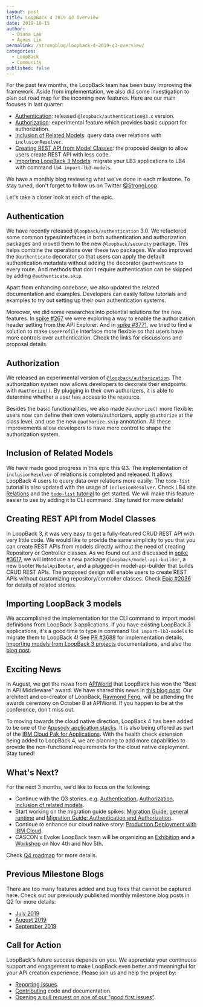 ```yaml
---
layout: post
title: LoopBack 4 2019 Q3 Overview
date: 2019-10-15
author:
  - Diana Lau
  - Agnes Lin
permalink: /strongblog/loopback-4-2019-q3-overview/
categories:
  - LoopBack
  - Community
published: false
---
```


For the past few months, the LoopBack team has been busy improving the framework. Aside from implementation, we also did some investigation to plan out road map for the incoming new features. Here are our main focuses in last quarter:

- [Authentication](#authentication): released `@loopback/authentication@3.x` version.
- [Authorization](#authorization): experimental feature which provides basic support for authorization.
- [Inclusion of Related Models](#inclusion_of_related_models): query data over relations with `inclusionResolver`.
- [Creating REST API from Model Classes](#creating_rest_api_from_model_classes): the proposed design to allow users create REST API with less code.
- [Importing LoopBack 3 Models](#importing_loopBack_3_models): migrate your LB3 applications to LB4 with command `lb4 import-lb3-models`.

We have a monthly blog reviewing what we've done in each milestone. To stay tuned, don't forget to follow us on Twitter [@StrongLoop](https://twitter.com/@StrongLoop).

Let's take a closer look at each of the epic.

<!--more-->

## Authentication

We have recently released `@loopback/authentication` 3.0. We refactored some common types/interfaces in both authentication and authorization packages and moved them to the new `@loopback/security` package. This helps combine the operations over these two packages. We also improved the `@authenticate` decorator so that users can apply the default authentication metadata without adding the decorator `@authenticate` to every route. And methods that don't require authentication can be skipped by adding `@authenticate.skip`.

Apart from enhancing codebase, we also updated the related documentation and examples. Developers can easily follow tutorials and examples to try out setting up their own authentication systems.

Moreover, we did some researches into potential solutions for the new features. In [spike #267](https://github.com/strongloop/loopback4-example-shopping/pull/267) we were exploring a way to enable the authorization header setting from the API Explorer. And in [spike #3771](https://github.com/strongloop/loopback-next/pull/3771), we tried to find a solution to make `UserProfile` interface more flexible so that users have more controls over authentication. Check the links for discussions and proposal details.

## Authorization

We released an experimental version of [`@loopback/authorization`](https://loopback.io/doc/en/lb4/Loopback-component-authorization.html). The authorization system now allows developers to decorate their endpoints with `@authorize()`. By plugging in their own authorizers, it is able to determine whether a user has access to the resource.

Besides the basic functionalities, we also made `@authorize()` more flexible: users now can define their own voters/authorizers, apply `@authorize` at the class level, and use the new `@authorize.skip` annotation. All these improvements allow developers to have more control to shape the authorization system.

## Inclusion of Related Models

We have made good progress in this epic this Q3. The implementation of `inclusionResolver` of relations is completed and released. It allows LoopBack 4 users to query data over relations more easily. The `todo-list` tutorial is also updated with the usage of `inclusionResolver`. Check LB4 site [Relations](https://loopback.io/doc/en/lb4/Relations.html) and the [`todo-list` tutorial](https://loopback.io/doc/en/lb4/todo-list-tutorial.html) to get started. We will make this feature easier to use by adding it to CLI command. Stay tuned for more details!

## Creating REST API from Model Classes

In LoopBack 3, it was very easy to get a fully-featured CRUD REST API with very little code. We would like to provide the same simplicity to you that you can create REST APIs from models directly without the need of creating Repository or Controller classes. As we found out and discussed in [spike #3617](https://github.com/strongloop/loopback-next/pull/3617), we will introduce a new package `@loopback/model-api-builder`, a new booter `ModelApiBooter`, and a plugged-in model-api-builder that builds CRUD REST APIs. The proposed design will enable users to create REST APIs without customizing repository/controller classes. Check [Epic #2036](https://github.com/strongloop/loopback-next/issues/2036) for details of related stories.

## Importing LoopBack 3 models

We accomplished the implementation for the CLI command to import model definitions from LoopBack 3 applications. If you have existing LoopBack 3 applications, it's a good time to type in command `lb4 import-lb3-models` to migrate them to LoopBack 4! See [PR #3688](https://github.com/strongloop/loopback-next/pull/3688) for implementation details, [Importing models from LoopBack 3 projects](https://loopback.io//doc/en/lb4/Importing-LB3-models.html) documentations, and also the [blog post](https://strongloop.com/strongblog/import-loopback-3-models-to-loopback-4).

## Exciting News

In August, we got the news from [APIWorld](https://apiworld.co/) that LoopBack has won the "Best In API Middleware" award. We have shared this news in [this blog post](https://strongloop.com/strongblog/loopback-2019-api-award-api-middleware/). Our architect and co-creator of LoopBack, [Raymond Feng](https://strongloop.com/authors/Raymond_Feng/), will be attending the awards ceremony on October 8 at APIWorld. If you happen to be at the conference, don't miss out.

To moving towards the cloud native direction, LoopBack 4 has been added to be one of the [Appsody application stacks](https://appsody.dev/). It is also being offered as part of the [IBM Cloud Pak for Applications](https://www.ibm.com/cloud/cloud-pak-for-applications). With the health check extension being added to LoopBack 4, we are planning to add more capabilities to provide the non-functional requirements for the cloud native deployment. Stay tuned!

## What's Next?

For the next 3 months, we'd like to focus on the following:

- Continue with the Q3 stories. e.g. [Authentication](https://github.com/strongloop/loopback-next/issues/3242), [Authorization](https://github.com/strongloop/loopback-next/issues/538), [Inclusion of related models](https://github.com/strongloop/loopback-next/issues/1352).
- Start working on the migration guide spikes: [Migration Guide: general runtime](https://github.com/strongloop/loopback-next/issues/1849) and [Migration Guide: Authentication and Authorization](https://github.com/strongloop/loopback-next/issues/3719).
- Continue to enhance our cloud native story: [Production Deployment with IBM Cloud](https://github.com/strongloop/loopback-next/issues/1054).
- CASCON x Evoke: LoopBack team will be organizing an [Exhibition](https://pheedloop.com/cascon/site/sessions/?id=DugCzZ) and a [Workshop](https://pheedloop.com/cascon/site/sessions/?id=OhNsKW) on Nov 4th and Nov 5th.

Check [Q4 roadmap](https://github.com/strongloop/loopback-next/blob/master/docs/ROADMAP.md) for more details.

## Previous Milestone Blogs

There are too many features added and bug fixes that cannot be captured here. Check out our previously published monthly milestone blog posts in Q2 for more details:

- [July 2019](https://strongloop.com/strongblog/july-2019-milestone/)
- [August 2019](https://strongloop.com/strongblog/august-2019-milestone/)
- [September 2019](https://strongloop.com/strongblog/september-2019-milestone/)

## Call for Action

LoopBack's future success depends on you. We appreciate your continuous support and engagement to make LoopBack even better and meaningful for your API creation experience. Please join us and help the project by:

- [Reporting issues](https://github.com/strongloop/loopback-next/issues).
- [Contributing](https://github.com/strongloop/loopback-next/blob/master/docs/CONTRIBUTING.md)
  code and documentation.
- [Opening a pull request on one of our "good first issues"](https://github.com/strongloop/loopback-next/labels/good%20first%20issue).
